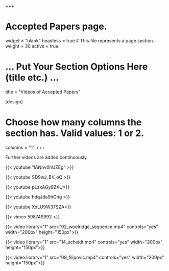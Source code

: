 +++
# Accepted Papers page.
widget = "blank"
headless = true  # This file represents a page section.
weight = 30
active = true

# ... Put Your Section Options Here (title etc.) ...
title = "Videos of Accepted Papers"

[design]
  # Choose how many columns the section has. Valid values: 1 or 2.
  columns = "1"
+++

Further videos are added continuously.

<!--**Coupled or Decoupled Evaluation for Group Recommendation Methods?**
Ladislav Peska and Ladislav Maleček -->
{{< youtube "lANnv0hUZEg" >}}

<!-- **Recommender systems meet species distribution modelling**  
Indre Zliobaite -->
{{< youtube SD9wJ_BV_oQ >}}

<!-- **Statistical Inference: The Missing Piece of RecSys Experiment Reliability Discourse**  
Ngozi Ihemelandu and Michael Ekstrand -->
{{< youtube pLzxAGy9ZXU>}}

<!-- **Toward Benchmarking Group Explanations: Evaluating the Effect of Aggregation Strategies versus Explanation**  
Francesco Barile, Shabnam Najafian, Tim Draws, Oana Inel, Alisa Rieger, Rishav Hada and Nava Tintarev -->
{{< youtube hdqJda9hGhg >}}

<!-- **Evaluating recommender systems with and for children: towards a multi-perspective framework**
Emilia Gómez, Vicky Charisi and Stephane Chaudron -->
{{< youtube XxLU9W37SZA>}}

<!-- **Unboxing the Algorithm with Understandability: On Algorithmic Experience in Music Recommender Systems**  
Anna Marie Schröder and Maliheh Ghajargar -->
{{< vimeo 598749992 >}}

<!-- **Sequence or Pseudo-Sequence? An Analysis of Sequential Recommendation Datasets**  
Daniel Woolridge, Sean Wilner and Madeleine Glick -->
{{< video library="1" src="02_woolridge_sequence.mp4" controls="yes" width="200px" height="150px">}}

<!--**Time-dependent Evaluation of Recommender Systems**  
Teresa Scheidt and Joeran Beel -->
{{< video library="1" src="14_scheidt.mp4" controls="yes" width="200px" height="150px">}}

<!-- **Modeling Online Behavior in Recommender Systems: The Importance of Temporal Context**  
Milena Filipovic, Blagoj Mitrevski, Diego Antognini, Emma Lejal Glaude, Boi Faltings and Claudiu Musat -->
{{< video library="1" src="09_filipovic.mp4" controls="yes" width="200px" height="150px">}}






<!--**MOCHI: an Offline Evaluation Framework for Educational Recommendations**
Chunpai Wang, Shaghayegh Sahebi and Peter Brusilovsky

<!--**On Evaluating Session-Based Recommendation with Implicit Feedback**  
Fernando Diaz -->

<!-- **Prediction Accuracy and Autonomy**  
Anton Angwald, Kalle Areskoug and Alan Said -->

